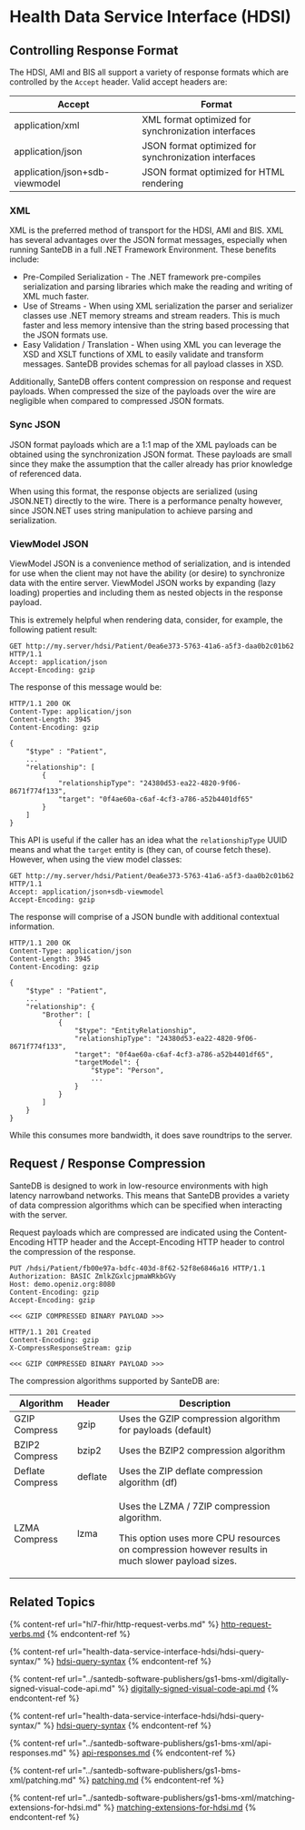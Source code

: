# Health Data Service Interface (HDSI)

## Controlling Response Format

The HDSI, AMI and BIS all support a variety of response formats which are controlled by the `Accept` header. Valid accept headers are:

| Accept                         | Format                                               |
| ------------------------------ | ---------------------------------------------------- |
| application/xml                | XML format optimized for synchronization interfaces  |
| application/json               | JSON format optimized for synchronization interfaces |
| application/json+sdb-viewmodel | JSON format optimized for HTML rendering             |

### XML

XML is the preferred method of transport for the HDSI, AMI and BIS. XML has several advantages over the JSON format messages, especially when running SanteDB in a full .NET Framework Environment. These benefits include:

* Pre-Compiled Serialization - The .NET framework pre-compiles serialization and parsing libraries which make the reading and writing of XML much faster.&#x20;
* Use of Streams - When using XML serialization the parser and serializer classes use .NET memory streams and stream readers. This is much faster and less memory intensive than the string based processing that the JSON formats use.
* Easy Validation / Translation - When using XML you can leverage the XSD and XSLT functions of XML to easily validate and transform messages. SanteDB provides schemas for all payload classes in XSD.

Additionally, SanteDB offers content compression on response and request payloads. When compressed the size of the payloads over the wire are negligible when compared to compressed JSON formats.

### Sync JSON

JSON format payloads which are a 1:1 map of the XML payloads can be obtained using the synchronization JSON format. These payloads are small since they make the assumption that the caller already has prior knowledge of referenced data.&#x20;

When using this format, the response objects are serialized (using JSON.NET) directly to the wire. There is a performance penalty however, since JSON.NET uses string manipulation to achieve parsing and serialization.

### ViewModel JSON

ViewModel JSON is a convenience method of serialization, and is intended for use when the client may not have the ability (or desire) to synchronize data with the entire server. ViewModel JSON works by expanding (lazy loading) properties and including them as nested objects in the response payload.&#x20;

This is extremely helpful when rendering data, consider, for example, the following patient result:

```http
GET http://my.server/hdsi/Patient/0ea6e373-5763-41a6-a5f3-daa0b2c01b62 HTTP/1.1
Accept: application/json
Accept-Encoding: gzip
```

The response of this message would be:

```http
HTTP/1.1 200 OK
Content-Type: application/json
Content-Length: 3945
Content-Encoding: gzip

{
    "$type" : "Patient",
    ...
    "relationship": [
        {
            "relationshipType": "24380d53-ea22-4820-9f06-8671f774f133",
            "target": "0f4ae60a-c6af-4cf3-a786-a52b4401df65"
        }
    ]
}
```

This API is useful if the caller has an idea what the `relationshipType` UUID means and what the `target` entity is (they can, of course fetch these). However, when using the view model classes:

```http
GET http://my.server/hdsi/Patient/0ea6e373-5763-41a6-a5f3-daa0b2c01b62 HTTP/1.1
Accept: application/json+sdb-viewmodel
Accept-Encoding: gzip
```

The response will comprise of a JSON bundle with additional contextual information.

```http
HTTP/1.1 200 OK
Content-Type: application/json
Content-Length: 3945
Content-Encoding: gzip

{
    "$type" : "Patient",
    ...
    "relationship": {
        "Brother": [
            {
                "$type": "EntityRelationship",
                "relationshipType": "24380d53-ea22-4820-9f06-8671f774f133",
                "target": "0f4ae60a-c6af-4cf3-a786-a52b4401df65",
                "targetModel": {
                    "$type": "Person",
                    ...
                }
            }
        ]
    }
}
```

While this consumes more bandwidth, it does save roundtrips to the server.

## Request / Response Compression

SanteDB is designed to work in low-resource environments with high latency narrowband networks. This means that SanteDB provides a variety of data compression algorithms which can be specified when interacting with the server.

Request payloads which are compressed are indicated using the Content-Encoding HTTP header and the Accept-Encoding HTTP header to control the compression of the response.

```http
PUT /hdsi/Patient/fb00e97a-bdfc-403d-8f62-52f8e6846a16 HTTP/1.1
Authorization: BASIC ZmlkZGxlcjpmaWRkbGVy
Host: demo.openiz.org:8080
Content-Encoding: gzip
Accept-Encoding: gzip

<<< GZIP COMPRESSED BINARY PAYLOAD >>>

HTTP/1.1 201 Created
Content-Encoding: gzip
X-CompressResponseStream: gzip

<<< GZIP COMPRESSED BINARY PAYLOAD >>>
```

The compression algorithms supported by SanteDB are:

| Algorithm        | Header  | Description                                                                                                                                                |
| ---------------- | ------- | ---------------------------------------------------------------------------------------------------------------------------------------------------------- |
| GZIP Compress    | gzip    | Uses the GZIP compression algorithm for payloads (default)                                                                                                 |
| BZIP2 Compress   | bzip2   | Uses the BZIP2 compression algorithm                                                                                                                       |
| Deflate Compress | deflate | Uses the ZIP deflate compression algorithm (df)                                                                                                            |
| LZMA Compress    | lzma    | <p>Uses the LZMA / 7ZIP compression algorithm. </p><p>This option uses more CPU resources on compression however results in much slower payload sizes.</p> |

## Related Topics

{% content-ref url="hl7-fhir/http-request-verbs.md" %}
[http-request-verbs.md](hl7-fhir/http-request-verbs.md)
{% endcontent-ref %}

{% content-ref url="health-data-service-interface-hdsi/hdsi-query-syntax/" %}
[hdsi-query-syntax](health-data-service-interface-hdsi/hdsi-query-syntax/)
{% endcontent-ref %}

{% content-ref url="../santedb-software-publishers/gs1-bms-xml/digitally-signed-visual-code-api.md" %}
[digitally-signed-visual-code-api.md](../santedb-software-publishers/gs1-bms-xml/digitally-signed-visual-code-api.md)
{% endcontent-ref %}

{% content-ref url="health-data-service-interface-hdsi/hdsi-query-syntax/" %}
[hdsi-query-syntax](health-data-service-interface-hdsi/hdsi-query-syntax/)
{% endcontent-ref %}

{% content-ref url="../santedb-software-publishers/gs1-bms-xml/api-responses.md" %}
[api-responses.md](../santedb-software-publishers/gs1-bms-xml/api-responses.md)
{% endcontent-ref %}

{% content-ref url="../santedb-software-publishers/gs1-bms-xml/patching.md" %}
[patching.md](../santedb-software-publishers/gs1-bms-xml/patching.md)
{% endcontent-ref %}

{% content-ref url="../santedb-software-publishers/gs1-bms-xml/matching-extensions-for-hdsi.md" %}
[matching-extensions-for-hdsi.md](../santedb-software-publishers/gs1-bms-xml/matching-extensions-for-hdsi.md)
{% endcontent-ref %}

